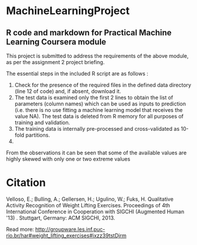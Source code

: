 MachineLearningProject
======================

R code and markdown for Practical Machine Learning Coursera module
------------------------------------------------------------------
This project is submitted to address the requirements of the above module, as
per the assignment 2 project briefing.

The essential steps in the included R script are as follows :
1. Check for the presence of the required files in the defined data directory
(line 12 of code) and, if absent, download it.
2. The test data is examined only the first 2 lines to obtain the list of parameters
(column names) which can be used as inputs to prediction (i.e. there is no use
fitting a machine learning model that receives the value NA). The test data is
deleted from R memory for all purposes of training and validation.
3. The training data is internally pre-processed and cross-validated as 10-fold
partitions.
4.







From the observations it can be seen that some of the available values are highly
skewed with only one or two extreme values




Citation
========
Velloso, E.; Bulling, A.; Gellersen, H.; Ugulino, W.; Fuks, H. Qualitative Activity
Recognition of Weight Lifting Exercises. Proceedings of 4th International Conference
in Cooperation with SIGCHI (Augmented Human '13) . Stuttgart, Germany: ACM SIGCHI, 2013.

Read more: http://groupware.les.inf.puc-rio.br/har#weight_lifting_exercises#ixzz39tstDjrm


